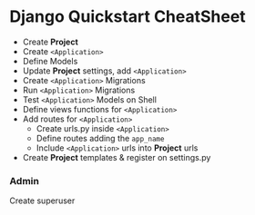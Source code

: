 # Django Quickstart CheatSheet

 - Create **Project**
 - Create `<Application>`
 - Define Models
 - Update **Project** settings, add `<Application>`
 - Create `<Application>` Migrations
 - Run `<Application>` Migrations
 - Test `<Application>` Models on Shell
 - Define views functions for `<Application>`
 - Add routes for `<Application>`
	 - Create urls.py inside `<Application>`
	 - Define routes adding the `app_name`
	 - Include `<Application>` urls into **Project** urls
 - Create **Project** templates & register on settings.py
 
 ### Admin
 Create superuser

<!--stackedit_data:
eyJoaXN0b3J5IjpbLTE4NDA3NzQ2NzEsMTEyNzY1Mjc1NSwtMT
AxNzg1MTkxNywtMzMyMDczNTg0LDg5ODk3NDU4MSwtMjEzMTg3
Njk2Ml19
-->